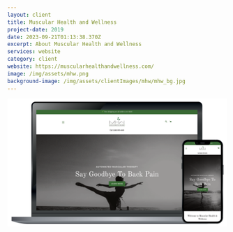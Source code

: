 ```yaml
---
layout: client
title: Muscular Health and Wellness
project-date: 2019
date: 2023-09-21T01:13:38.370Z
excerpt: About Muscular Health and Wellness
services: website
category: client
website: https://muscularhealthandwellness.com/
image: /img/assets/mhw.png
background-image: /img/assets/clientImages/mhw/mhw_bg.jpg
---
```

![](/img/assets/mhw2.png)
